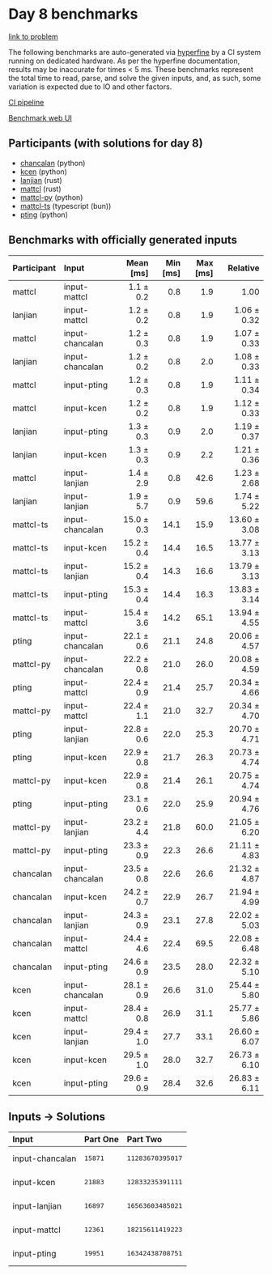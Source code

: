 # Day 8 benchmarks

[link to problem](https://adventofcode.com/2023/day/8)

The following benchmarks are auto-generated via
[hyperfine](https://github.com/sharkdp/hyperfine) by a CI system running on
dedicated hardware. As per the hyperfine documentation, results may be
inaccurate for times < 5 ms. These benchmarks represent the total time to read,
parse, and solve the given inputs, and, as such, some variation is expected due
to IO and other factors.

[CI pipeline](http://ci.papercode.net:8080/teams/main/pipelines/aoc2023)

[Benchmark web UI](https://aoc.ancalagon.black)


## Participants (with solutions for day 8)

- [chancalan](https://github.com/chancalan/aoc2023) (python)
- [kcen](https://github.com/kcen/aoc2023) (python)
- [lanjian](https://github.com/lanjian/aoc-2023) (rust)
- [mattcl](https://github.com/mattcl/aoc2023) (rust)
- [mattcl-py](https://github.com/mattcl/aoc2023-py) (python)
- [mattcl-ts](https://github.com/mattcl/aoc2023-js) (typescript (bun))
- [pting](https://github.com/pting/aoc2023) (python)


## Benchmarks with officially generated inputs

| Participant | Input | Mean [ms] | Min [ms] | Max [ms] | Relative |
|:---|:---|---:|---:|---:|---:|
| mattcl | input-mattcl | 1.1 ± 0.2 | 0.8 | 1.9 | 1.00 |
| lanjian | input-mattcl | 1.2 ± 0.2 | 0.8 | 1.9 | 1.06 ± 0.32 |
| mattcl | input-chancalan | 1.2 ± 0.3 | 0.8 | 1.9 | 1.07 ± 0.33 |
| lanjian | input-chancalan | 1.2 ± 0.2 | 0.8 | 2.0 | 1.08 ± 0.33 |
| mattcl | input-pting | 1.2 ± 0.3 | 0.8 | 1.9 | 1.11 ± 0.34 |
| mattcl | input-kcen | 1.2 ± 0.2 | 0.8 | 1.9 | 1.12 ± 0.33 |
| lanjian | input-pting | 1.3 ± 0.3 | 0.9 | 2.0 | 1.19 ± 0.37 |
| lanjian | input-kcen | 1.3 ± 0.3 | 0.9 | 2.2 | 1.21 ± 0.36 |
| mattcl | input-lanjian | 1.4 ± 2.9 | 0.8 | 42.6 | 1.23 ± 2.68 |
| lanjian | input-lanjian | 1.9 ± 5.7 | 0.9 | 59.6 | 1.74 ± 5.22 |
| mattcl-ts | input-chancalan | 15.0 ± 0.3 | 14.1 | 15.9 | 13.60 ± 3.08 |
| mattcl-ts | input-kcen | 15.2 ± 0.4 | 14.4 | 16.5 | 13.77 ± 3.13 |
| mattcl-ts | input-lanjian | 15.2 ± 0.4 | 14.3 | 16.6 | 13.79 ± 3.13 |
| mattcl-ts | input-pting | 15.3 ± 0.4 | 14.4 | 16.3 | 13.83 ± 3.14 |
| mattcl-ts | input-mattcl | 15.4 ± 3.6 | 14.2 | 65.1 | 13.94 ± 4.55 |
| pting | input-chancalan | 22.1 ± 0.6 | 21.1 | 24.8 | 20.06 ± 4.57 |
| mattcl-py | input-chancalan | 22.2 ± 0.8 | 21.0 | 26.0 | 20.08 ± 4.59 |
| pting | input-mattcl | 22.4 ± 0.9 | 21.4 | 25.7 | 20.34 ± 4.66 |
| mattcl-py | input-mattcl | 22.4 ± 1.1 | 21.0 | 32.7 | 20.34 ± 4.70 |
| pting | input-lanjian | 22.8 ± 0.6 | 22.0 | 25.3 | 20.70 ± 4.71 |
| pting | input-kcen | 22.9 ± 0.8 | 21.7 | 26.3 | 20.73 ± 4.74 |
| mattcl-py | input-kcen | 22.9 ± 0.8 | 21.4 | 26.1 | 20.75 ± 4.74 |
| pting | input-pting | 23.1 ± 0.6 | 22.0 | 25.9 | 20.94 ± 4.76 |
| mattcl-py | input-lanjian | 23.2 ± 4.4 | 21.8 | 60.0 | 21.05 ± 6.20 |
| mattcl-py | input-pting | 23.3 ± 0.9 | 22.3 | 26.6 | 21.11 ± 4.83 |
| chancalan | input-chancalan | 23.5 ± 0.8 | 22.6 | 26.6 | 21.32 ± 4.87 |
| chancalan | input-kcen | 24.2 ± 0.7 | 22.9 | 26.7 | 21.94 ± 4.99 |
| chancalan | input-lanjian | 24.3 ± 0.9 | 23.1 | 27.8 | 22.02 ± 5.03 |
| chancalan | input-mattcl | 24.4 ± 4.6 | 22.4 | 69.5 | 22.08 ± 6.48 |
| chancalan | input-pting | 24.6 ± 0.9 | 23.5 | 28.0 | 22.32 ± 5.10 |
| kcen | input-chancalan | 28.1 ± 0.9 | 26.6 | 31.0 | 25.44 ± 5.80 |
| kcen | input-mattcl | 28.4 ± 0.8 | 26.9 | 31.1 | 25.77 ± 5.86 |
| kcen | input-lanjian | 29.4 ± 1.0 | 27.7 | 33.1 | 26.60 ± 6.07 |
| kcen | input-kcen | 29.5 ± 1.0 | 28.0 | 32.7 | 26.73 ± 6.10 |
| kcen | input-pting | 29.6 ± 0.9 | 28.4 | 32.6 | 26.83 ± 6.11 |


## Inputs -> Solutions

| Input | Part One | Part Two |
|:---|:---|:---|
|input-chancalan|<pre>15871</pre>|<pre>11283670395017</pre>|
|input-kcen|<pre>21883</pre>|<pre>12833235391111</pre>|
|input-lanjian|<pre>16897</pre>|<pre>16563603485021</pre>|
|input-mattcl|<pre>12361</pre>|<pre>18215611419223</pre>|
|input-pting|<pre>19951</pre>|<pre>16342438708751</pre>|